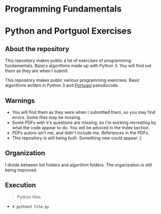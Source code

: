 # Programming Fundamentals
# Python and Portguol Exercises

## About the repository

This repository makes public a lot of exercises of programming fundamentals. Basics algorithms made up with Python 3.
You will find out them as they are when I submit

This repository makes public various programming exercises. Basic algorithms written in Python 3 and [Portugol](https://pt.wikipedia.org/wiki/Portugol) pseudocode.

## Warnings
 - You will find them as they were when I submitted them, so you may find errors. Some files may be missing.
 - Some PDFs with it's questions are missing, so I'm working recreating by what the code appear to do. You will be adviced in the Index section.
 - PDFs autors isn't me, and didn't include me. References in the PDFs.
 - This repository is still being built. Something new could appear :)

## Organization
I divide between list folders and algorithm folders. The organization is still being improved.

## Execution
> Python files
* `$ python3 file.py`
